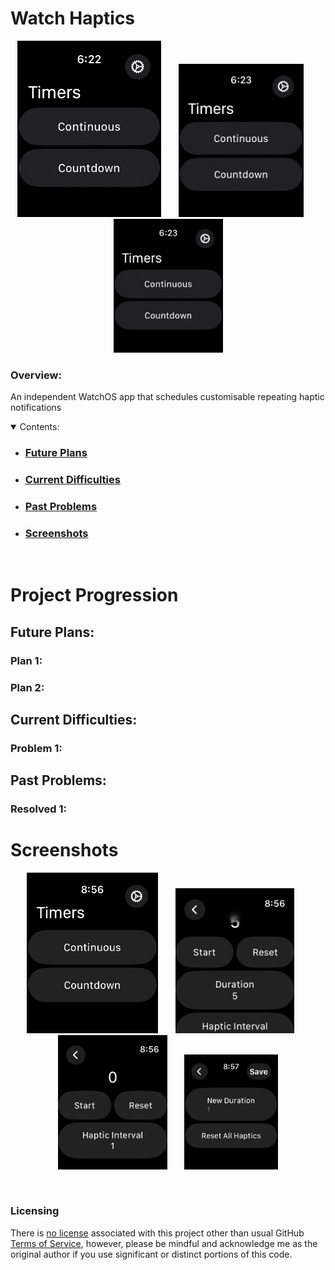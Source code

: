 # Watch Haptics

<section align="center">
  <img src="PreviewAssets/ScreenRecording1.gif" title="App Simulator Example" alt="A gif briefly showcasing the app's capabilities" width="230">
  &nbsp;&nbsp;&nbsp;&nbsp;&nbsp;
  <img src="PreviewAssets/ScreenRecording2.gif" width="200"  title="Title" alt="Description">
  &nbsp;&nbsp;&nbsp;&nbsp;&nbsp;
<img src="PreviewAssets/ScreenRecording3.gif" width="175"  title="Title" alt="Description">
</section>

### Overview:

An independent WatchOS app that schedules customisable repeating haptic notifications

<details open>
        <summary>Contents:</summary>
        <ul class="overview-section">
        <li><h3><a href="#future-plans">Future Plans</a></h3></li>
        <li><h3><a href="#current-difficulties">Current Difficulties</a></h3></li>
        <li><h3><a href="#past-problems">Past Problems</a></h3></li>
        <li><h3><a href="#screenshots">Screenshots</a></h3></li>
    </ul>
    </details>
&nbsp;

# Project Progression


## Future Plans:

### Plan 1:


### Plan 2:



## Current Difficulties:

### Problem 1:


## Past Problems:

### Resolved 1:





# Screenshots



<p align="center">
<img src="PreviewAssets/Screenshot1.png" width="210"  title="Timers View">
&nbsp;&nbsp;&nbsp;&nbsp;&nbsp;
<img src="PreviewAssets/Screenshot2.png" width="190"  title="Countdown Timer View">
&nbsp;&nbsp;&nbsp;&nbsp;&nbsp;
  <img src="PreviewAssets/Screenshot3.png" width="175"  title="Continuous Timer View">
  &nbsp;&nbsp;&nbsp;&nbsp;&nbsp;
  <img src="PreviewAssets/Screenshot4.png" width="150"  title="Edit Interval View">
</p>
<br>


### Licensing

There is [no license](https://choosealicense.com/no-permission/) associated with this project other than usual GitHub [Terms of Service](https://docs.github.com/en/site-policy/github-terms/github-terms-of-service), however, please be mindful and acknowledge me as the original author if you use significant or distinct portions of this code.
